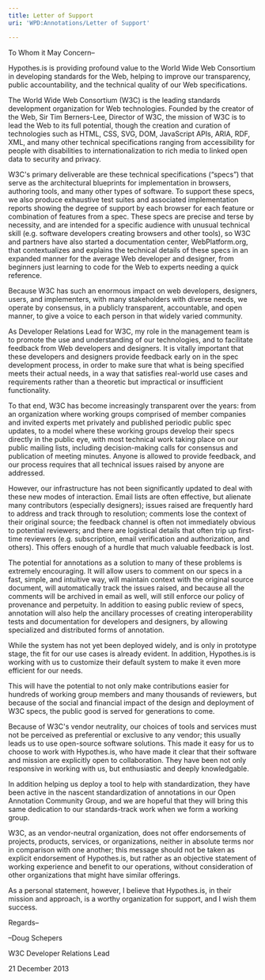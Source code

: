 ```yaml
---
title: Letter of Support
uri: 'WPD:Annotations/Letter of Support'

---
```

To Whom it May Concern–

Hypothes.is is providing profound value to the World Wide Web Consortium in developing standards for the Web, helping to improve our transparency, public accountability, and the technical quality of our Web specifications.

The World Wide Web Consortium (W3C) is the leading standards development organization for Web technologies. Founded by the creator of the Web, Sir Tim Berners-Lee, Director of W3C, the mission of W3C is to lead the Web to its full potential, though the creation and curation of technologies such as HTML, CSS, SVG, DOM, JavaScript APIs, ARIA, RDF, XML, and many other technical specifications ranging from accessibility for people with disabilities to internationalization to rich media to linked open data to security and privacy.

W3C's primary deliverable are these technical specifications (“specs”) that serve as the architectural blueprints for implementation in browsers, authoring tools, and many other types of software. To support these specs, we also produce exhaustive test suites and associated implementation reports showing the degree of support by each browser for each feature or combination of features from a spec. These specs are precise and terse by necessity, and are intended for a specific audience with unusual technical skill (e.g. software developers creating browsers and other tools), so W3C and partners have also started a documentation center, WebPlatform.org, that contextualizes and explains the technical details of these specs in an expanded manner for the average Web developer and designer, from beginners just learning to code for the Web to experts needing a quick reference.

Because W3C has such an enormous impact on web developers, designers, users, and implementers, with many stakeholders with diverse needs, we operate by consensus, in a publicly transparent, accountable, and open manner, to give a voice to each person in that widely varied community.

As Developer Relations Lead for W3C, my role in the management team is to promote the use and understanding of our technologies, and to facilitate feedback from Web developers and designers. It is vitally important that these developers and designers provide feedback early on in the spec development process, in order to make sure that what is being specified meets their actual needs, in a way that satisfies real-world use cases and requirements rather than a theoretic but impractical or insufficient functionality.

To that end, W3C has become increasingly transparent over the years: from an organization where working groups comprised of member companies and invited experts met privately and published periodic public spec updates, to a model where these working groups develop their specs directly in the public eye, with most technical work taking place on our public mailing lists, including decision-making calls for consensus and publication of meeting minutes. Anyone is allowed to provide feedback, and our process requires that all technical issues raised by anyone are addressed.

However, our infrastructure has not been significantly updated to deal with these new modes of interaction. Email lists are often effective, but alienate many contributors (especially designers); issues raised are frequently hard to address and track through to resolution; comments lose the context of their original source; the feedback channel is often not immediately obvious to potential reviewers; and there are logistical details that often trip up first-time reviewers (e.g. subscription, email verification and authorization, and others). This offers enough of a hurdle that much valuable feedback is lost.

The potential for annotations as a solution to many of these problems is extremely encouraging. It will allow users to comment on our specs in a fast, simple, and intuitive way, will maintain context with the original source document, will automatically track the issues raised, and because all the comments will be archived in email as well, will still enforce our policy of provenance and perpetuity. In addition to easing public review of specs, annotation will also help the ancillary processes of creating interoperability tests and documentation for developers and designers, by allowing specialized and distributed forms of annotation.

While the system has not yet been deployed widely, and is only in prototype stage, the fit for our use cases is already evident. In addition, Hypothes.is is working with us to customize their default system to make it even more efficient for our needs.

This will have the potential to not only make contributions easier for hundreds of working group members and many thousands of reviewers, but because of the social and financial impact of the design and deployment of W3C specs, the public good is served for generations to come.

Because of W3C's vendor neutrality, our choices of tools and services must not be perceived as preferential or exclusive to any vendor; this usually leads us to use open-source software solutions. This made it easy for us to choose to work with Hypothes.is, who have made it clear that their software and mission are explicitly open to collaboration. They have been not only responsive in working with us, but enthusiastic and deeply knowledgable.

In addition helping us deploy a tool to help with standardization, they have been active in the nascent standardization of annotations in our Open Annotation Community Group, and we are hopeful that they will bring this same dedication to our standards-track work when we form a working group.

W3C, as an vendor-neutral organization, does not offer endorsements of projects, products, services, or organizations, neither in absolute terms nor in comparison with one another; this message should not be taken as explicit endorsement of Hypothes.is, but rather as an objective statement of working experience and benefit to our operations, without consideration of other organizations that might have similar offerings.

As a personal statement, however, I believe that Hypothes.is, in their mission and approach, is a worthy organization for support, and I wish them success.

Regards–

–Doug Schepers

W3C Developer Relations Lead

21 December 2013